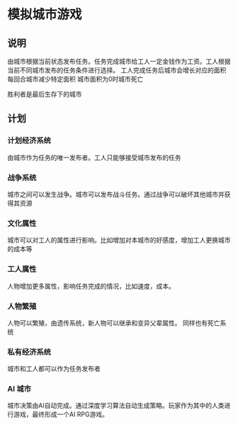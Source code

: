 # 模拟城市游戏

## 说明

由城市根据当前状态发布任务。任务完成城市给工人一定金钱作为工资。工人根据当前不同城市发布的任务条件进行选择。
工人完成任务后城市会增长对应的面积
每回合城市减少特定面积
城市面积为0时城市死亡

胜利者是最后生存下的城市

## 计划

### 计划经济系统

由城市作为任务的唯一发布者。工人只能够接受城市发布的任务

### 战争系统

城市之间可以发生战争。城市可以发布战斗任务。通过战争可以破坏其他城市并获得其资源

### 文化属性

城市可以对工人的属性进行影响。比如增加对本城市的好感度，增加工人更换城市的成本等

### 工人属性

人物增加更多属性，影响任务完成的情况，比如速度，成本。

### 人物繁殖

人物可以繁殖，由遗传系统，新人物可以继承和变异父辈属性。
同样也有死亡系统

### 私有经济系统

城市和工人都可以作为任务发布者

### AI 城市

城市决策由AI自动完成。通过深度学习算法自动生成策略。玩家作为其中的人类进行游戏，最终形成一个AI RPG游戏。
